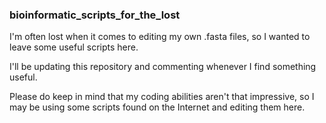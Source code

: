 ### bioinformatic_scripts_for_the_lost
I'm often lost when it comes to editing my own .fasta files, so I wanted to leave some useful scripts here.

I'll be updating this repository and commenting whenever I find something useful.

Please do keep in mind that my coding abilities aren't that impressive, so I may be using some scripts found on the Internet and editing them here.
